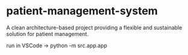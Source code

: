 # patient-management-system
A clean architecture-based project providing a flexible and sustainable solution for patient management.

run in VSCode -> python -m src.app.app